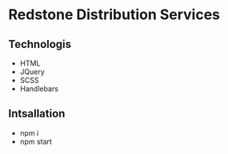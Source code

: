 # Redstone Distribution Services

## Technologis
- HTML
- JQuery
- SCSS
- Handlebars

## Intsallation
- npm i
- npm start

